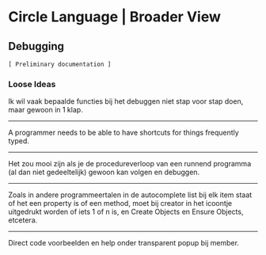 ﻿Circle Language | Broader View
==============================

Debugging
---------

`[ Preliminary documentation ]`

### Loose Ideas

Ik wil vaak bepaalde functies bij het debuggen niet stap voor stap doen, maar gewoon in 1 klap.

-----

A programmer needs to be able to have shortcuts for things frequently typed.

-----

Het zou mooi zijn als je de procedureverloop van een runnend programma (al dan niet gedeeltelijk) gewoon kan volgen en debuggen.

-----

Zoals in andere programmeertalen in de autocomplete list bij elk item staat of het een property is of een method, moet bij creator in het icoontje uitgedrukt worden of iets 1 of n is, en Create Objects en Ensure Objects, etcetera.

-----

Direct code voorbeelden en help onder transparent popup bij member.
